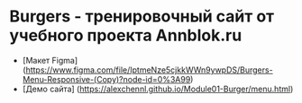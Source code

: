# Burgers - тренировочный сайт от учебного проекта Annblok.ru

* [Макет Figma] (https://www.figma.com/file/IptmeNze5cjkkWWn9ywpDS/Burgers-Menu-Responsive-(Copy)?node-id=0%3A99)
* [Демо сайта] (https://alexchennl.github.io/Module01-Burger/menu.html)